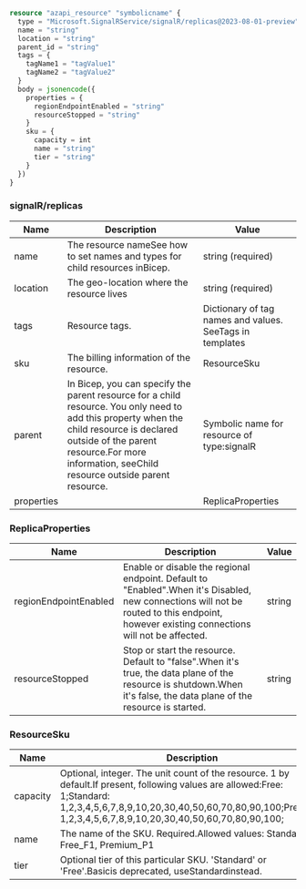```terraform
resource "azapi_resource" "symbolicname" {
  type = "Microsoft.SignalRService/signalR/replicas@2023-08-01-preview"
  name = "string"
  location = "string"
  parent_id = "string"
  tags = {
    tagName1 = "tagValue1"
    tagName2 = "tagValue2"
  }
  body = jsonencode({
    properties = {
      regionEndpointEnabled = "string"
      resourceStopped = "string"
    }
    sku = {
      capacity = int
      name = "string"
      tier = "string"
    }
  })
}

```

### signalR/replicas

| Name | Description | Value |
|-|-|-|
| name | The resource nameSee how to set names and types for child resources inBicep. | string (required) |
| location | The geo-location where the resource lives | string (required) |
| tags | Resource tags. | Dictionary of tag names and values. SeeTags in templates |
| sku | The billing information of the resource. | ResourceSku |
| parent | In Bicep, you can specify the parent resource for a child resource. You only need to add this property when the child resource is declared outside of the parent resource.For more information, seeChild resource outside parent resource. | Symbolic name for resource of type:signalR |
| properties |  | ReplicaProperties |


### ReplicaProperties

| Name | Description | Value |
|-|-|-|
| regionEndpointEnabled | Enable or disable the regional endpoint. Default to "Enabled".When it's Disabled, new connections will not be routed to this endpoint, however existing connections will not be affected. | string |
| resourceStopped | Stop or start the resource.  Default to "false".When it's true, the data plane of the resource is shutdown.When it's false, the data plane of the resource is started. | string |


### ResourceSku

| Name | Description | Value |
|-|-|-|
| capacity | Optional, integer. The unit count of the resource. 1 by default.If present, following values are allowed:Free: 1;Standard: 1,2,3,4,5,6,7,8,9,10,20,30,40,50,60,70,80,90,100;Premium:  1,2,3,4,5,6,7,8,9,10,20,30,40,50,60,70,80,90,100; | int |
| name | The name of the SKU. Required.Allowed values: Standard_S1, Free_F1, Premium_P1 | string (required) |
| tier | Optional tier of this particular SKU. 'Standard' or 'Free'.Basicis deprecated, useStandardinstead. | 'Basic''Free''Premium''Standard' |


